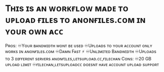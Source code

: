 # Tʜɪs ɪs ᴀɴ ᴡᴏʀᴋғʟᴏᴡ ᴍᴀᴅᴇ ᴛᴏ ᴜᴘʟᴏᴀᴅ ғɪʟᴇs ᴛᴏ ᴀɴᴏɴғɪʟᴇs.ᴄᴏᴍ ɪɴ ʏᴏᴜʀ ᴏᴡɴ ᴀᴄᴄ
Pʀᴏs:
     ♾Yᴏᴜʀ ʙᴀɴᴅᴡɪᴅᴛʜ ᴡᴏɴᴛ ʙᴇ ᴜsᴇᴅ
     ♾Uᴘʟᴏᴀᴅs ᴛᴏ ʏᴏᴜʀ ᴀᴄᴄᴏᴜɴᴛ ᴏɴʟʏ ᴡᴏʀᴋs ɪɴ ᴀɴᴏɴғɪʟᴇs.ᴄᴏᴍ
     ♾Dᴀᴍɴ Fᴀsᴛ ⚡️
     ♾Uɴʟɪᴍɪᴛᴇᴅ Bᴀɴᴅᴡɪᴅᴛʜ
     ♾Uᴘʟᴏᴀᴅs ᴛᴏ 3 ᴅɪғғᴇʀᴇɴᴛ sᴇʀᴠᴇʀs ᴀɴᴏɴғɪʟᴇs,ʟᴇᴛsᴜᴘʟᴏᴀᴅ.ᴄᴄ,ғɪʟᴇᴄʜᴀɴ
Cᴏɴs:
     ♾20 GB ᴜᴘʟᴏᴀᴅ ʟɪᴍɪᴛ
     ♾ғɪʟᴇᴄʜᴀɴ,ʟᴇᴛsᴜᴘʟᴏᴀᴅᴄᴄ ᴅᴏᴇsɴᴛ ʜᴀᴠᴇ ᴀᴄᴄᴏᴜɴᴛ ᴜᴘʟᴏᴀᴅ sᴜᴘᴘᴏʀᴛ
